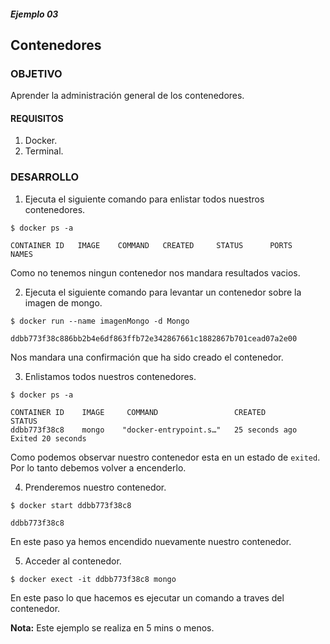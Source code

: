 ##### Ejemplo 03
## Contenedores

### OBJETIVO
Aprender la administración general de los contenedores.

#### REQUISITOS
1. Docker.
1. Terminal.

### DESARROLLO
1. Ejecuta el siguiente comando para enlistar todos nuestros contenedores.
```
$ docker ps -a 
```
```
CONTAINER ID   IMAGE    COMMAND   CREATED     STATUS      PORTS      NAMES 

```
Como no tenemos ningun contenedor nos mandara resultados vacios. 

2. Ejecuta el siguiente comando para levantar un contenedor sobre la imagen de mongo.
```
$ docker run --name imagenMongo -d Mongo  
```
```
ddbb773f38c886bb2b4e6df863ffb72e342867661c1882867b701cead07a2e00
```
Nos mandara una confirmación que ha sido creado el contenedor.

3. Enlistamos todos nuestros contenedores.
```
$ docker ps -a
```
```
CONTAINER ID    IMAGE     COMMAND                 CREATED             STATUS
ddbb773f38c8    mongo    "docker-entrypoint.s…"   25 seconds ago      Exited 20 seconds       
```
Como podemos observar nuestro contenedor esta en un estado de `exited`. Por lo tanto debemos volver a encenderlo.

4. Prenderemos nuestro contenedor. 
```
$ docker start ddbb773f38c8
```
```
ddbb773f38c8
```
En este paso ya hemos encendido nuevamente nuestro contenedor.

5. Acceder al contenedor.
```
$ docker exect -it ddbb773f38c8 mongo
```
En este paso lo que hacemos es ejecutar un comando a traves del contenedor.


__Nota:__ Este ejemplo se realiza en 5 mins o menos.